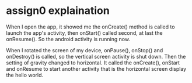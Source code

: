 assign0 explaination
=======
When I open the app, it showed me the onCreate() method is called to launch the app's activity, then onStart() called 
second, at last the onResume(). So the android activity is running now.

When I rotated the screen of my device, onPause(), onStop() and onDestroy() is called, so the vertical screen activity is 
shut down.
Then the setting of gravity changed to horizontal. It called the onCreate(), onStart and onResume to start another activity
that is the horizontal screen display the hello world.
